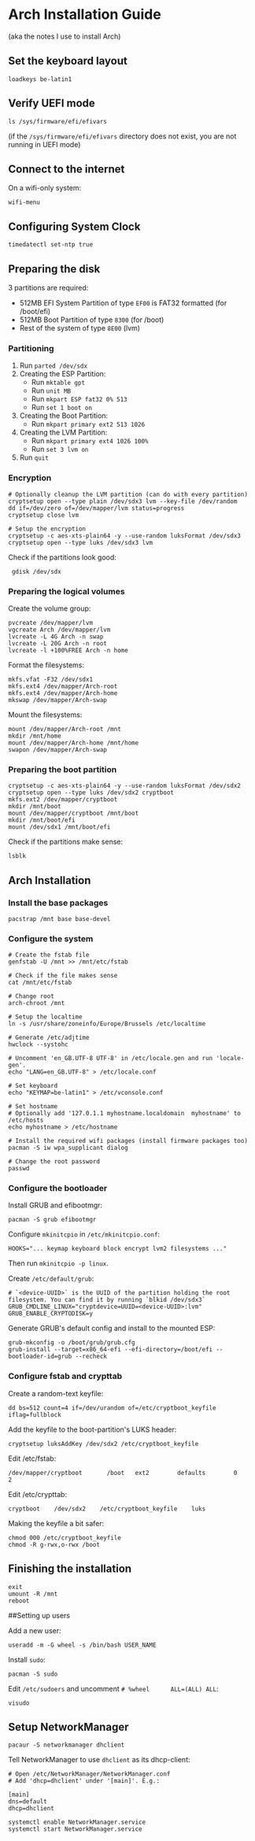 # Arch Installation Guide

(aka the notes I use to install Arch)

## Set the keyboard layout

```shell
loadkeys be-latin1
```

## Verify UEFI mode

```shell
ls /sys/firmware/efi/efivars
```

(if the `/sys/firmware/efi/efivars` directory does not exist, you are not running in UEFI mode)

## Connect to the internet

On a wifi-only system:
```shell
wifi-menu
```

## Configuring System Clock

```shell
timedatectl set-ntp true
```

## Preparing the disk

3 partitions are required:
   - 512MB EFI System Partition of type `EF00` is FAT32 formatted (for /boot/efi)
   - 512MB Boot Partition of type `8300` (for /boot)
   - Rest of the system of type `8E00` (lvm)

### Partitioning

1. Run `parted /dev/sdx`
2. Creating the ESP Partition:
    - Run `mktable gpt`
    - Run `unit MB`
    - Run `mkpart ESP fat32 0% 513`
    - Run `set 1 boot on`
3. Creating the Boot Partition:
    - Run `mkpart primary ext2 513 1026`
4. Creating the LVM Partition:
    - Run `mkpart primary ext4 1026 100%`
    - Run `set 3 lvm on`
5. Run `quit`

### Encryption

```shell
# Optionally cleanup the LVM partition (can do with every partition)
cryptsetup open --type plain /dev/sdx3 lvm --key-file /dev/random
dd if=/dev/zero of=/dev/mapper/lvm status=progress
cryptsetup close lvm

# Setup the encryption
cryptsetup -c aes-xts-plain64 -y --use-random luksFormat /dev/sdx3
cryptsetup open --type luks /dev/sdx3 lvm
```

Check if the partitions look good:
```shell
 gdisk /dev/sdx 
```

### Preparing the logical volumes

Create the volume group:
```shell
pvcreate /dev/mapper/lvm
vgcreate Arch /dev/mapper/lvm
lvcreate -L 4G Arch -n swap
lvcreate -L 20G Arch -n root
lvcreate -l +100%FREE Arch -n home
```

Format the filesystems:
```shell
mkfs.vfat -F32 /dev/sdx1
mkfs.ext4 /dev/mapper/Arch-root
mkfs.ext4 /dev/mapper/Arch-home
mkswap /dev/mapper/Arch-swap
```

Mount the filesystems:
```shell
mount /dev/mapper/Arch-root /mnt
mkdir /mnt/home
mount /dev/mapper/Arch-home /mnt/home
swapon /dev/mapper/Arch-swap
```

### Preparing the boot partition

```shell
cryptsetup -c aes-xts-plain64 -y --use-random luksFormat /dev/sdx2
cryptsetup open --type luks /dev/sdx2 cryptboot
mkfs.ext2 /dev/mapper/cryptboot
mkdir /mnt/boot
mount /dev/mapper/cryptboot /mnt/boot
mkdir /mnt/boot/efi
mount /dev/sdx1 /mnt/boot/efi
```

Check if the partitions make sense:
```shell
lsblk
```

## Arch Installation

### Install the base packages

```shell
pacstrap /mnt base base-devel
```

### Configure the system

```shell
# Create the fstab file
genfstab -U /mnt >> /mnt/etc/fstab

# Check if the file makes sense
cat /mnt/etc/fstab

# Change root
arch-chroot /mnt

# Setup the localtime
ln -s /usr/share/zoneinfo/Europe/Brussels /etc/localtime

# Generate /etc/adjtime
hwclock --systohc

# Uncomment 'en_GB.UTF-8 UTF-8' in /etc/locale.gen and run 'locale-gen'.
echo "LANG=en_GB.UTF-8" > /etc/locale.conf

# Set keyboard
echo "KEYMAP=be-latin1" > /etc/vconsole.conf

# Set hostname
# Optionally add '127.0.1.1	myhostname.localdomain	myhostname' to /etc/hosts
echo myhostname > /etc/hostname

# Install the required wifi packages (install firmware packages too)
pacman -S iw wpa_supplicant dialog 

# Change the root password
passwd
```

### Configure the bootloader

Install GRUB and efibootmgr:
```shell
pacman -S grub efibootmgr
```

Configure `mkinitcpio` in `/etc/mkinitcpio.conf`:
```shell
HOOKS="... keymap keyboard block encrypt lvm2 filesystems ..."
```
Then run `mkinitcpio -p linux`.

Create `/etc/default/grub`:
```shell
# `<device-UUID>` is the UUID of the partition holding the root filesystem. You can find it by running `blkid /dev/sdx3`
GRUB_CMDLINE_LINUX="cryptdevice=UUID=<device-UUID>:lvm"
GRUB_ENABLE_CRYPTODISK=y
```

Generate GRUB's default config and install to the mounted ESP:
```shell
grub-mkconfig -o /boot/grub/grub.cfg
grub-install --target=x86_64-efi --efi-directory=/boot/efi --bootloader-id=grub --recheck
```

### Configure fstab and crypttab

Create a random-text keyfile:
```shell
dd bs=512 count=4 if=/dev/urandom of=/etc/cryptboot_keyfile iflag=fullblock
```

Add the keyfile to the boot-partition's LUKS header:
```shell
cryptsetup luksAddKey /dev/sdx2 /etc/cryptboot_keyfile
```

Edit /etc/fstab:
```shell
/dev/mapper/cryptboot       /boot   ext2        defaults        0       2
```

Edit /etc/crypttab:
```shell
cryptboot    /dev/sdx2    /etc/cryptboot_keyfile    luks
```

Making the keyfile a bit safer:
```shell
chmod 000 /etc/cryptboot_keyfile
chmod -R g-rwx,o-rwx /boot  
```

## Finishing the installation

```shell
exit
umount -R /mnt
reboot
```

##Setting up users

Add a new user:
```shell
useradd -m -G wheel -s /bin/bash USER_NAME
```

Install `sudo`:
```shell
pacman -S sudo
```

Edit `/etc/sudoers` and uncomment `# %wheel      ALL=(ALL) ALL`:
```shell
visudo
```

## Setup NetworkManager

```shell
pacaur -S networkmanager dhclient
```

Tell NetworkManager to use `dhclient` as its dhcp-client:
```shell
# Open /etc/NetworkManager/NetworkManager.conf
# Add 'dhcp=dhclient' under '[main]'. E.g.:

[main]
dns=default
dhcp=dhclient
```

```shell
systemctl enable NetworkManager.service
systemctl start NetworkManager.service
```
